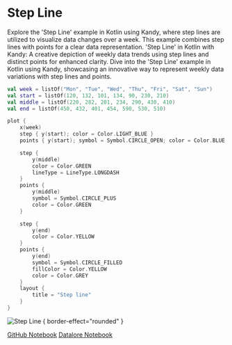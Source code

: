 # Step Line

<web-summary>
Explore the 'Step Line' example in Kotlin using Kandy, where step lines are utilized to visualize data changes over a week.
This example combines step lines with points for a clear data representation.
</web-summary>

<card-summary>
'Step Line' in Kotlin with Kandy: A creative depiction of weekly data trends using step lines and distinct points for enhanced clarity.
</card-summary>

<link-summary>
Dive into the 'Step Line' example in Kotlin using Kandy, showcasing an innovative way to represent weekly data variations with step lines and points.
</link-summary>

<!---IMPORT org.jetbrains.kotlinx.kandy.letsplot.samples.Lines-->

<!---FUN step_line-->

```kotlin
val week = listOf("Mon", "Tue", "Wed", "Thu", "Fri", "Sat", "Sun")
val start = listOf(120, 132, 101, 134, 90, 230, 210)
val middle = listOf(220, 282, 201, 234, 290, 430, 410)
val end = listOf(450, 432, 401, 454, 590, 530, 510)

plot {
    x(week)
    step { y(start); color = Color.LIGHT_BLUE }
    points { y(start); symbol = Symbol.CIRCLE_OPEN; color = Color.BLUE }

    step {
        y(middle)
        color = Color.GREEN
        lineType = LineType.LONGDASH
    }
    points {
        y(middle)
        symbol = Symbol.CIRCLE_PLUS
        color = Color.GREEN
    }

    step {
        y(end)
        color = Color.YELLOW
    }
    points {
        y(end)
        symbol = Symbol.CIRCLE_FILLED
        fillColor = Color.YELLOW
        color = Color.GREY
    }
    layout {
        title = "Step line"
    }
}
```

<!---END-->

![Step Line](step_line.png) { border-effect="rounded" }

<seealso style="cards">
       <category ref="example-ktnb">
           <a href="https://github.com/Kotlin/kandy/blob/main/examples/notebooks/lets-plot/samples/line/step_line.ipynb" summary="View the notebook on our GitHub repository">GitHub Notebook</a>
           <a href="https://datalore.jetbrains.com/report/static/KQKedA4jDrKu63O53gEN0z/zlE5H6Y5aeORp7fvCcIhNH" summary="Experiment with this example on Datalore">Datalore Notebook</a>
       </category>
</seealso>
